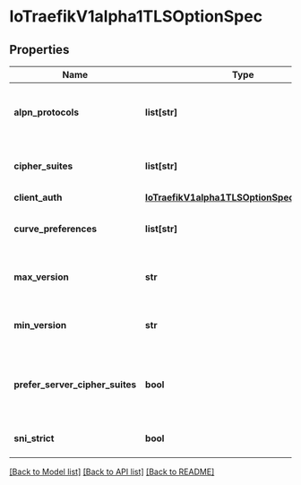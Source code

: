 # IoTraefikV1alpha1TLSOptionSpec

## Properties
Name | Type | Description | Notes
------------ | ------------- | ------------- | -------------
**alpn_protocols** | **list[str]** | ALPNProtocols defines the list of supported application level protocols for the TLS handshake, in order of preference. More info: https://doc.traefik.io/traefik/v2.10/https/tls/#alpn-protocols | [optional] 
**cipher_suites** | **list[str]** | CipherSuites defines the list of supported cipher suites for TLS versions up to TLS 1.2. More info: https://doc.traefik.io/traefik/v2.10/https/tls/#cipher-suites | [optional] 
**client_auth** | [**IoTraefikV1alpha1TLSOptionSpecClientAuth**](IoTraefikV1alpha1TLSOptionSpecClientAuth.md) |  | [optional] 
**curve_preferences** | **list[str]** | CurvePreferences defines the preferred elliptic curves in a specific order. More info: https://doc.traefik.io/traefik/v2.10/https/tls/#curve-preferences | [optional] 
**max_version** | **str** | MaxVersion defines the maximum TLS version that Traefik will accept. Possible values: VersionTLS10, VersionTLS11, VersionTLS12, VersionTLS13. Default: None. | [optional] 
**min_version** | **str** | MinVersion defines the minimum TLS version that Traefik will accept. Possible values: VersionTLS10, VersionTLS11, VersionTLS12, VersionTLS13. Default: VersionTLS10. | [optional] 
**prefer_server_cipher_suites** | **bool** | PreferServerCipherSuites defines whether the server chooses a cipher suite among his own instead of among the client&#39;s. It is enabled automatically when minVersion or maxVersion is set. Deprecated: https://github.com/golang/go/issues/45430 | [optional] 
**sni_strict** | **bool** | SniStrict defines whether Traefik allows connections from clients connections that do not specify a server_name extension. | [optional] 

[[Back to Model list]](../README.md#documentation-for-models) [[Back to API list]](../README.md#documentation-for-api-endpoints) [[Back to README]](../README.md)


